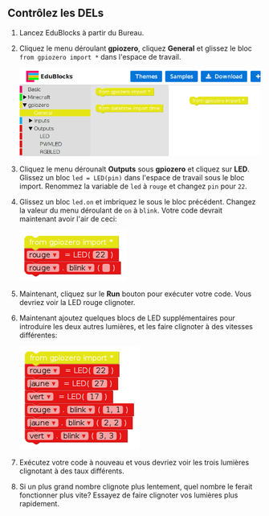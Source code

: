 ## Contrôlez les DELs

1. Lancez EduBlocks à partir du Bureau.

2. Cliquez le menu déroulant **gpiozero**, cliquez **General** et glissez le bloc `from gpiozero import *` dans l'espace de travail.
    
    ![](images/edublocks1.png)

3. Cliquez le menu dérounalt **Outputs** sous **gpiozero** et cliquez sur **LED**. Glissez un bloc `led = LED(pin)` dans l'espace de travail sous le bloc import. Renommez la variable de `led` à `rouge` et changez `pin` pour `22`.

4. Glissez un bloc `led.on` et imbriquez le sous le bloc précédent. Changez la valeur du menu déroulant de `on` à `blink`. Votre code devrait maintenant avoir l'air de ceci:
    
    ![](images/edublocks2.png)

5. Maintenant, cliquez sur le **Run** bouton pour exécuter votre code. Vous devriez voir la LED rouge clignoter.

6. Maintenant ajoutez quelques blocs de LED supplémentaires pour introduire les deux autres lumières, et les faire clignoter à des vitesses différentes:
    
    ![](images/edublocks3.png)

7. Exécutez votre code à nouveau et vous devriez voir les trois lumières clignotant à des taux différents.

8. Si un plus grand nombre clignote plus lentement, quel nombre le ferait fonctionner plus vite? Essayez de faire clignoter vos lumières plus rapidement.